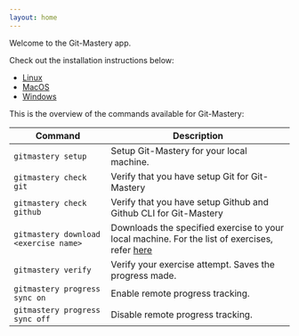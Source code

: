 ```yaml
---
layout: home
---
```


Welcome to the Git-Mastery app.

Check out the installation instructions below:

- [Linux](/app/linux)
- [MacOS](/app/macos)
- [Windows](/app/windows)

This is the overview of the commands available for Git-Mastery:

|Command|Description|
|-------|-----------|
|`gitmastery setup`|Setup Git-Mastery for your local machine.|
|`gitmastery check git`|Verify that you have setup Git for Git-Mastery|
|`gitmastery check github`|Verify that you have setup Github and Github CLI for Git-Mastery|
|`gitmastery download <exercise name>`|Downloads the specified exercise to your local machine. For the list of exercises, refer [here](https://git-mastery.github.io/exercises)|
|`gitmastery verify`|Verify your exercise attempt. Saves the progress made.|
|`gitmastery progress sync on`|Enable remote progress tracking.|
|`gitmastery progress sync off`|Disable remote progress tracking.|
